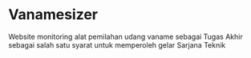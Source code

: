 # Vanamesizer
Website monitoring alat pemilahan udang vaname sebagai Tugas Akhir sebagai salah satu syarat untuk memperoleh gelar Sarjana Teknik
